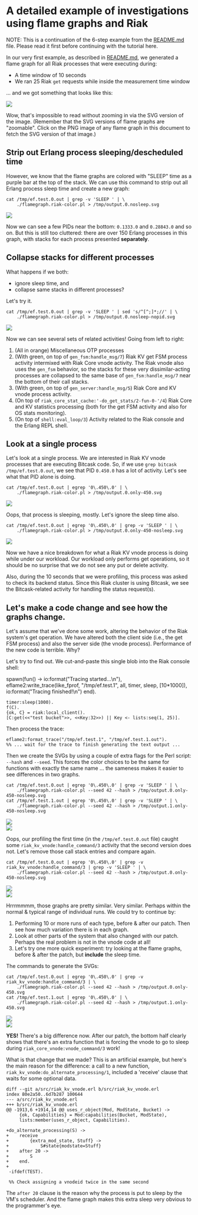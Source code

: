 
# A detailed example of investigations using flame graphs and Riak

NOTE: This is a continuation of the 6-step example from the
[README.md](README.md) file.  Please read it first before continuing
with the tutorial here.

In our very first example, as described in
[README.md](README.md), we generated a flame graph for all Riak
processes that were executing during:

* A time window of 10 seconds
* We ran 25 Riak `get` requests while inside the measurement time window

... and we got something that looks like this:

<a href="http://www.snookles.com/scotttmp/eflame2/riak.0.svg"><img src="http://www.snookles.com/scotttmp/eflame2/riak.0.png"></a>

Wow, that's impossible to read without zooming in via the SVG version
of the image.  (Remember that the SVG versions of flame graphs are
"zoomable".  Click on the PNG image of any flame graph in this
document to fetch the SVG version of that image.)

## Strip out Erlang process sleeping/descheduled time

However, we know that the flame graphs are colored with "SLEEP" time
as a purple bar at the top of the stack.  We can use this command to
strip out all Erlang process sleep time and create a new graph:

    cat /tmp/ef.test.0.out | grep -v 'SLEEP ' | \
        ./flamegraph.riak-color.pl > /tmp/output.0.nosleep.svg

<a href="http://www.snookles.com/scotttmp/eflame2/riak.1.svg"><img src="http://www.snookles.com/scotttmp/eflame2/riak.1.png"></a>

Now we can see a few PIDs near the bottom: `0.1333.0` and `0.28843.0`
and so on.  But this is still too cluttered: there are over 150 Erlang
processes in this graph, with stacks for each process presented
**separately**.

## Collapse stacks for different processes

What happens if we both:

* ignore sleep time, and
* collapse same stacks in different processes?

Let's try it.

    cat /tmp/ef.test.0.out | grep -v 'SLEEP ' | sed 's/^[^;]*;//' | \
        ./flamegraph.riak-color.pl > /tmp/output.0.nosleep-nopid.svg

<a href="http://www.snookles.com/scotttmp/eflame2/riak.2.svg"><img src="http://www.snookles.com/scotttmp/eflame2/riak.2.png"></a>

Now we can see several sets of related activities!  Going from left to
right:

1. (All in orange) Miscellaneous OTP processes
2. (With green, on top of `gen_fsm:handle_msg/7`) Riak KV get FSM
   process activity intermixed with Riak Core vnode activity.
   The Riak vnode also uses the `gen_fsm` behavior, so the stacks for
   these very dissimilar-acting processes are collapsed to the same
   base of `gen_fsm:handle_msg/7` near the bottom of their call stacks.
3. (With green, on top of `gen_server:handle_msg/5`) Riak Core and KV
   vnode process activity.
4. (On top of `riak_core_stat_cache:'-do_get_stats/2-fun-0-'/4`) Riak
   Core and KV statistics processing (both for the get FSM activity and
   also for OS stats monitoring).
5. (On top of `shell:eval_loop/3`) Activity related to the Riak
   console and the Erlang REPL shell.

## Look at a single process

Let's look at a single process.  We are interested in Riak KV vnode
processes that are executing Bitcask code.  So, if we use
`grep bitcask /tmp/ef.test.0.out`, we see that PID `0.450.0` has a lot
of activity.  Let's see what that PID alone is doing.

    cat /tmp/ef.test.0.out | egrep '0\.450\.0' | \
        ./flamegraph.riak-color.pl > /tmp/output.0.only-450.svg

<a href="http://www.snookles.com/scotttmp/eflame2/riak.3.svg"><img src="http://www.snookles.com/scotttmp/eflame2/riak.3.png"></a>

Oops, that process is sleeping, mostly.  Let's ignore the sleep time
also.

    cat /tmp/ef.test.0.out | egrep '0\.450\.0' | grep -v 'SLEEP ' | \
        ./flamegraph.riak-color.pl > /tmp/output.0.only-450-nosleep.svg

<a href="http://www.snookles.com/scotttmp/eflame2/riak.4.svg"><img src="http://www.snookles.com/scotttmp/eflame2/riak.4.png"></a>

Now we have a nice breakdown for what a Riak KV vnode process is doing
while under our workload.  Our workload only performs get operations,
so it should be no surprise that we do not see any put or delete
activity.

Also, during the 10 seconds that we were profiling, this process was
asked to check its backend status.  Since this Riak cluster is using
Bitcask, we see the Bitcask-related activity for handling the status
request(s).

## Let's make a code change and see how the graphs change.

Let's assume that we've done some work, altering the behavior of the
Riak system's get operation.  We have altered both the client side
(i.e., the get FSM process) and also the server side (the vnode
process).  Performance of the new code is terrible.  Why?

Let's try to find out.  We cut-and-paste this single blob into the
Riak console shell:

   spawn(fun() ->
       io:format("Tracing started...\n"),
       eflame2:write_trace(like_fprof, "/tmp/ef.test.1", all, timer, sleep, [10*1000]),
       io:format("Tracing finished!\n")
    end).
    
    timer:sleep(1000).
    f(C).
    {ok, C} = riak:local_client().
    [C:get(<<"test bucket">>, <<Key:32>>) || Key <- lists:seq(1, 25)].

Then process the trace:

    eflame2:format_trace("/tmp/ef.test.1", "/tmp/ef.test.1.out").
    %% ... wait for the trace to finish generating the text output ...

Then we create the SVGs by using a couple of extra flags for the Perl
script: `--hash` and `--seed`.  This forces the color choices to be
the same for functions with exactly the same name ... the sameness
makes it easier to see differences in two graphs.

    cat /tmp/ef.test.0.out | egrep '0\.450\.0' | grep -v 'SLEEP ' | \
        ./flamegraph.riak-color.pl --seed 42 --hash > /tmp/output.0.only-450-nosleep.svg
    cat /tmp/ef.test.1.out | egrep '0\.450\.0' | grep -v 'SLEEP ' | \
        ./flamegraph.riak-color.pl --seed 42 --hash > /tmp/output.1.only-450-nosleep.svg

<a href="http://www.snookles.com/scotttmp/eflame2/riak.10.svg"><img src="http://www.snookles.com/scotttmp/eflame2/riak.10.png"></a>
<br>
<a href="http://www.snookles.com/scotttmp/eflame2/riak.11.svg"><img src="http://www.snookles.com/scotttmp/eflame2/riak.11.png"></a>

Oops, our profiling the first time (in the `/tmp/ef.test.0.out` file)
caught some `riak_kv_vnode:handle_command/3` activity that the second
version does not.  Let's remove those call stack entries and compare
again.

    cat /tmp/ef.test.0.out | egrep '0\.450\.0' | grep -v riak_kv_vnode:handle_command/3 | grep -v 'SLEEP ' | \
        ./flamegraph.riak-color.pl --seed 42 --hash > /tmp/output.0.only-450-nosleep.svg

<a href="http://www.snookles.com/scotttmp/eflame2/riak.12.svg"><img src="http://www.snookles.com/scotttmp/eflame2/riak.12.png"></a>
<br>
<a href="http://www.snookles.com/scotttmp/eflame2/riak.11.svg"><img src="http://www.snookles.com/scotttmp/eflame2/riak.11.png"></a>

Hrrrmmmm, those graphs are pretty similar.  Very similar.  Perhaps
within the normal & typical range of individual runs.  We could try to
continue by:

1. Performing 10 or more runs of each type, before & after our patch.
   Then see how much variation there is in each graph.
2. Look at other parts of the system that also changed with our patch.
   Perhaps the real problem is not in the vnode code at all!
3. Let's try one more quick experiment: try looking at the flame
   graphs, before & after the patch, but **include** the sleep time.

The commands to generate the SVGs:

    cat /tmp/ef.test.0.out | egrep '0\.450\.0' | grep -v riak_kv_vnode:handle_command/3 | \
        ./flamegraph.riak-color.pl --seed 42 --hash > /tmp/output.0.only-450.svg
    cat /tmp/ef.test.1.out | egrep '0\.450\.0' | \
        ./flamegraph.riak-color.pl --seed 42 --hash > /tmp/output.1.only-450.svg

<a href="http://www.snookles.com/scotttmp/eflame2/riak.13.svg"><img src="http://www.snookles.com/scotttmp/eflame2/riak.13.png"></a>
<br>
<a href="http://www.snookles.com/scotttmp/eflame2/riak.14.svg"><img src="http://www.snookles.com/scotttmp/eflame2/riak.14.png"></a>

**YES!** There's a big difference now.  After our patch, the bottom
half clearly shows that there's an extra function that is forcing the
vnode to go to sleep during `riak_core_vnode:vnode_command/3` work!

What is that change that we made?  This is an artificial example, but
here's the main reason for the difference: a call to a new function,
`riak_kv_vnode:do_alternate_processing/1`, included a 'receive' clause
that waits for some optional data.

    diff --git a/src/riak_kv_vnode.erl b/src/riak_kv_vnode.erl
    index 80e2a50..6d7b287 100644
    --- a/src/riak_kv_vnode.erl
    +++ b/src/riak_kv_vnode.erl
    @@ -1913,6 +1914,14 @@ uses_r_object(Mod, ModState, Bucket) ->
         {ok, Capabilities} = Mod:capabilities(Bucket, ModState),
         lists:member(uses_r_object, Capabilities).
     
    +do_alternate_processing(S) ->
    +    receive
    +        {extra_mod_state, Stuff} ->
    +            S#state{modstate=Stuff}
    +    after 20 ->
    +        S
    +    end.
    +
     -ifdef(TEST).
     
     %% Check assigning a vnodeid twice in the same second

The `after 20` clause is the reason why the process is put to sleep by
the VM's scheduler.  And the flame graph makes this extra sleep very
obvious to the programmer's eye.
